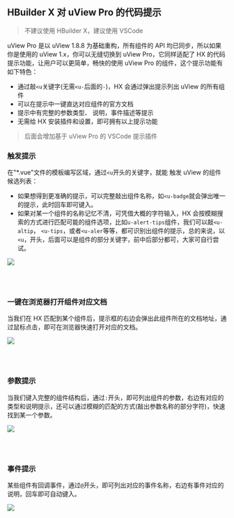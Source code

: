 ## HBuilder X 对 uView Pro 的代码提示

> 不建议使用 HBuilder X，建议使用 VSCode

<!-- <demo-model url="/"></demo-model> -->

uView Pro 是以 uView 1.8.8 为基础重构，所有组件的 API 均已同步，所以如果你是使用的 uView 1.x，你可以无缝切换到 uView Pro，它同样适配了 HX 的代码提示功能，让用户可以更简单，畅快的使用 uView Pro 的组件，这个提示功能有如下特色：

- 通过敲`<u`关键字(无需`<u-`后面的`-`)，HX 会通过弹出提示列出 uView 的所有组件
- 可以在提示中一键直达对应组件的官方文档
- 提示中有完整的参数类型、 说明，事件描述等提示
- 无需给 HX 安装插件和设置，即可拥有以上提示功能

> 后面会增加基于 uView Pro 的 VSCode 提示插件

### 触发提示

在"\*.vue"文件的模板编写区域，通过`<u`开头的关键字，就能 触发 uView 的组件候选列表：

- 如果想得到更准确的提示，可以完整敲出组件名称，如`<u-badge`就会弹出唯一的提示，此时回车即可键入。
- 如果对某一个组件的名称记忆不清，可凭借大概的字符输入，HX 会按模糊搜索的方式进行匹配可能的组件选项，比如`u-alert-tips`组件，我们可以敲`<u-altip`，
  `<u-tips`，或者`<u-aler`等等，都可识别出组件的提示，总的来说，以`<u`，开头，后面可以是组件的部分关键字，前中后部分都可，大家可自行尝试。

<img src="https://ik.imagekit.io/anyup/uview-pro/docs/code_hint/1.png"/>

<br><br>

### 一键在浏览器打开组件对应文档

当我们在 HX 匹配到某个组件后，提示框的右边会弹出此组件所在的文档地址，通过鼠标点击，即可在浏览器快速打开对应的文档。

<img src="https://ik.imagekit.io/anyup/uview-pro/docs/code_hint/2.png"/>

<br><br>

### 参数提示

当我们键入完整的组件结构后，通过`:`开头，即可列出组件的参数，右边有对应的类型和说明提示，还可以通过模糊的匹配的方式(敲出参数名称的部分字符)，快速找到某一个参数。

<img src="https://ik.imagekit.io/anyup/uview-pro/docs/code_hint/3.png"/>

<br><br>

### 事件提示

某些组件有回调事件，通过`@`开头，即可列出对应的事件名称，右边有事件对应的说明，回车即可自动键入。

<img src="https://ik.imagekit.io/anyup/uview-pro/docs/code_hint/4.png"/>
